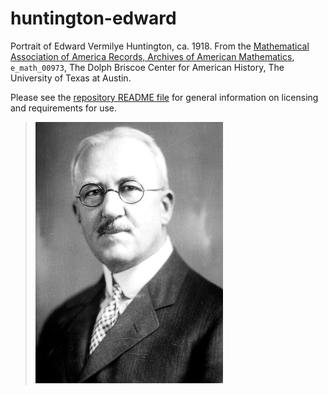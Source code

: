 # huntington-edward

Portrait of Edward Vermilye Huntington, ca. 1918. From the [Mathematical
Association of America Records, Archives of American
Mathematics](http://www.cah.utexas.edu/collections/math.php),
`e_math_00973`, The Dolph Briscoe Center for American History, The
University of Texas at Austin.

Please see the [repository README file](https://github.com/OpenLogicProject/photos/blob/master/README.md) for general information on licensing and requirements for use.

> ![huntington-edward](https://github.com/OpenLogicProject/photos/blob/master/huntington-edward/huntington-edward-small.png)